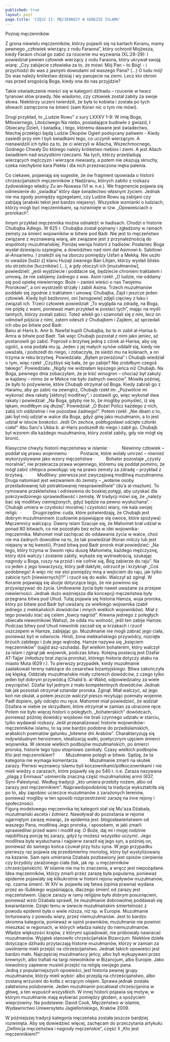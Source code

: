 ```yaml
---
published: true
layout: post
page.title: 'CZĘSĆ II: MĘCZENNICY W GENEZIE ISLAMU'
---
```

Poznaj męczenników 


Z grona niewielu męczenników, którzy pojawili się na kartach Koranu, mamy pewnego „człowiek wierzący z rodu Faraona”, który ochronił Mojżesza, kiedy Faraon chciał go zabić za rzucenie mu wyzwania (XL:28-29): I powiedział pewien człowiek wierzący z rodu Faraona, który ukrywał swoją wiarę: „Czy zabijecie człowieka za to, że mówi: Mój Pan – to Bóg! - i przychodzi do was z jasnymi dowodami od waszego Pana? (…) O ludu mój! Do was należy królestwo dzisiaj i wy panujecie na ziemi. Lecz kto obroni nas przed srogością Boga, kiedy ona do nas przyjdzie?
<!--more-->
Takie oświadczenie mieści się w kategorii dżihadu – rzucenie w twarz tyranowi słów prawdy. Nie wiadomo, czy człowiek został zabity za swoje słowa. Niektórzy uczeni twierdzili, że była to kobieta i została po tych słowach zamęczona na śmierć (sam Koran nic o tym nie mówi).

Drugi przykład, to „Ludzie Rowu” z sury LXXXV 1-9: 
W imię Boga, Miłosiernego, Litościwego
Na niebo, posiadające budowle z gwiazd,
I Obiecany Dzień,
I świadka, i tego, któremu dawane jest świadectwo,
Niechaj przeklęci będą Ludzie Okopów
Ogień podsycany paliwem -
Kiedy zasiedli przy nim
I byli świadkami tego, co uczynili wierzącym.
A nienawidzili ich tylko za to,
że ci wierzyli w Allacha, Wszechmocnego, Godnego Chwały
Do którego należy królestwo niebios i ziemi.
A jest Allach świadkiem nad wszystkimi rzeczami.
Na tych, którzy prześladują wierzących mężczyzn i wierzące niewiasty,
a potem nie okazują skruchy, czeka niechybnie kara Piekła
i dla nich przeznaczona męka palenia.

Co ciekawe, pojawiają się sugestie, że ów fragment opowiada o historii chrześcijańskich męczenników z Nadżranu, których zabito z rozkazu żydowskiego władcy Zu an-Nuwasa (VI w. n.e.).
We fragmencie pojawia się odniesienie do „świadka” który daje świadectwo własnym życiem. Jednak nie ma zgody pomiędzy egzegetami, czy Ludzie Rowu są zabijani czy zabijają (arabski tekst jest bardzo niejasny).
Wszystkie wzmianki o ludziach, którzy mogli być męczennikami, są rozwinięte w tzw. „Opowieściach o prorokach”.

Innym przykład męczennika można odnaleźć w hadisach. Chodzi o historie Chubajba Adiego. W 625 r. Chubajba został pojmany i zgładzony w ramach zemsty za śmierć wojowników w bitwie pod Badr. Nie jest to męczeństwo związane z wyznawaną wiarą, ale związane jest z przynależnością do wspólnoty muzułmańskiej.
Poniżej wersja historii z hadisów:
Posłaniec Boga wysłał dziesięciu szpiegów, a dowództwo nad nimi dał Asimowi b. Sabitowi al-Ansariemu. I znaleźli się na zboczu pomiędzy Usfari a Mekką. Nie uszło to uwadze [ludzi z] klanu Huzajl zwanego Ban Lihjan, którzy wysłali blisko stu strzelców [łuczników] (…), a gdy otoczyli ich [muzułmanów], powiedzieli: „jeśli wyjdziecie i poddacie się, będziecie chronieni traktatem i umową, że nie zabijemy żadnego z was. Asim rzekł: „O ludzie, nie oddamy się pod opiekę niewiernego: Boże – zanieś wieści o nas Twojemu Prorokowi”, a oni wystrzelili strzały i zabili Asima.
Trzech muzułmanów poddało się zgodnie z traktatem i umową: Chubajba, Zajd i jeszcze jeden człowiek. Kiedy byli bezbronni, oni [wrogowie] zdjęli cięciwy z łuku i związali ich. Trzeci człowiek powiedział: „To wygląda na zdradę, na Boga, nie pójdę z wami, ponieważ mam przykład w postaci tych”, mając na myśli tamtych, którzy zostali zabici. Toteż wlekli go i szamotali się z nim, lecz on odmówił pójścia z nimi, zatem odeszli z Chubajbem i Zajdem, aż sprzedali ich obu po bitwie pod Badr.  
Banu al-Haris b. Amr b. Nawfal kupili Chubajba, bo to in zabił al-Harisa b. Amra w bitwie pod Badr. Tak więc Chubajb pozostał z nimi jako jeniec, aż postanowili go zabić. Poprosił o brzytwę jedną z córek al-Harisa, aby się ogolić, a ona podała mu ją. Jeden z jej małych synów oddalił się, kiedy nie uważała, i podszedł do niego, i zobaczyła, że siedzi mu na kolanach, a on trzyma w reku brzytwę. Powiedziała: „Byłam przerażona” i Chubajb wiedział o tym, więc rzekł: „Czyżbyś się bała, że go zabije? Nie zrobiłbym czegoś takiego”. Powiedziała: „Nigdy nie widziałam lepszego jeńca niż Chubajb. Na Boga, pewnego dnia zobaczyłam, że je kiść winogron – chociaż był zakuty w kajdany – mimo że w Mekce nie było żadnych owoców”. Mówiła później, że było to pożywienie, które Chubajb otrzymał od Boga.
Kiedy zabrali go z Haramu, aby go zabić na zewnątrz, Chubajb rzekł im: „Pozwólcie mi wykonać dwa rakaty [skłony] modlitwy”, i zostawili go, więc wykonał dwa rakaty i powiedział: „Na Boga, gdyby nie to, że mogliby pomyśleć, iż się lękam, modliłbym się dłużej”. Powiedział: „O Boże! Policz każdego z nich, zabij ich oddzielnie i nie pozostaw żadnego!”. Potem rzekł: „Nie dbam o to, jaki był mój udział w walce dla Boga, gdyż ginę jako muzułmanin, a to jest udział w istocie boskości. Jeśli On zechce, pobłogosławi odcięte członki ciała!”
Abu Saru's Ukba b. al-Haris podszedł do niego i zabił go. Chubajb był wzorem dla każdego muzułmanina, który został zabity, gdy nie mógł się bronić.

Klasyczne chwyty historii męczeństwa w islamie:
·         Niewinny człowiek – poddał się prawu wojennemu 
·         Postacie, które wolały umrzeć – również wykorzystywane jako wzory męczeństwa
·         Bohater pozostaje „czysty moralnie”, nie przekracza prawa wojennego, któremu się poddał pomimo, że mógł zabić chłopca powołując się na prawo zemsty za zdradę – przykład z brzytwą.
·         Modlitwy: pierwsza jest zwyczajową modlitwą muzułmanina. Druga natomiast jest wezwaniem do zemsty – „wołanie osoby prześladowanej lub potraktowanej niesprawiedliwie” (du’a al-mazlum). To rymowane przekleństwa i odniesienia do boskiej potęgi, aby uzyskać dla pokrzywdzonego sprawiedliwość i zemstę. W tradycji mówi się, że „należy bać się modlitwy ciemiężonych, gdyż będzie na pewno wysłuchana”.
·         Chubajb umiera w czystości moralnej i czystości wiary, nie kala swojej religii. 
·         Drugorzędne: cuda, które potwierdzają, że Chubajb jest dobrym muzułmaninem (cudownie pojawiające się owoce, które spożywa)
Męczennicy walczący. Dawny islam
Szacuje się, że Mahomet brał udział w ponad 80 bitwach, co nie pozostało bez echa w idei wojownika-męczennika. Mahomet miał zachęcać do oddawania życia w walce, choć nie ma żadnych dowodów na to, że tak powiedział (Koran milczy lub jest niejasny w tej kwestii). Przed bitwą pod Badr prorok miał powiedzieć: „Na tego, który trzyma w Swoim ręku duszę Mahometa, każdego mężczyznę, który dziś walczy i zostanie zabity, wykaże się wytrwałością, szukając nagrody u Boga, ruszy na przód i nie cofnie się, Bóg zabierze do raju”. Na co jeden z jego towarzyszy, który jadł daktyle, odrzucił je i krzyknął: „Coś podobnego! A więc nic nie stoi pomiędzy mną a wejściem do raju, jak tylko zabicie tych [niewiernych]!?” i rzucił się do walki. Walczył aż zginął. W Koranie pojawiają się aluzje dotyczące tego, że nie powinno się przywiązywać do życia. Umiłowanie życia było nawet uważane za przejaw niewierności.
Jednak dużo ważniejsza dla koncepcji męczeństwa były przegrana bitwa pod Uhud. Tutaj pojawia się historia Hamza, wuja proroka, który po bitwie pod Badr był uważany za wielkiego wojownika (zabił jednego z mekkańskich dowódców i innych wielkich wojowników). Miał z tego powodu stać się celem „łowcy nagród”. Krewna jednego z poległych obiecała niewolnikowi Wahszi, że odda mu wolność, jeśli ten zabije Hamze. Podczas bitwy pod Uhud niewolnik zaczaił się w krzakach i rzucił oszczepem w Hamze, zabijając go. Muzułmanie nie mogli zabrać jego ciała, ponieważ byli w odwrocie. Hindi, żona mekkańskiego przywódcy, rozcięła brzuch zabitego i żuła jego wątrobę. Hamze nazywa się „księciem męczenników” (sajjid asz-szuhada). Był wielkim bohaterem, który walczył za islam i zginął jak wojownik, podczas bitwy.
Kolejną postacią jest Dżafar AT-Tajjar (młodszy brat zięcia proroka), którego historia dotyczy ataku na miasto Muta (629 r.). To pierwszy przypadek, kiedy muzułmanie zaatakowali tereny należące do cesarstwa bizantyjskiego. Bitwa zakończyła się klęską. Oddziały muzułmańskie miały czterech dowódców, z czego tylko jeden był dobrym przywódcą (Chalid b. al-Walid, odpowiedzialny za wiele zwycięstw). Dżafar był jednym z mało kompetentnych dowódców. Jednak tak jak pozostali otrzymał sztandar proroka. Zginął. Miał walczyć, aż jego koń nie okulał, a potem jeszcze walczył pieszo recytując poematy wojenne. Padł dopiero, gdy odcięto mu ręce. Mahomet miał powiedzieć, że widział Dżafara w niebie ze skrzydłami, które otrzymał w zamian za utracone ręce.
Potem nie było więcej historii o poległych, „bohaterskich” dowódcach, ponieważ później dowódcy wojskowi nie brali czynnego udziału w starciu, tylko wydawali rozkazy.
Jeśli przeanalizować historie wojowników-męczenników islamu, to są one bardzo podobne do przedislamskich, arabskich poematów gatunku „bitewne dni Arabów”. Charakteryzują się indywidualnym heroizmem, idealizacją walki, poetycznym ujęciem śmierci wojownika. W okresie wielkich podbojów muzułmańskich, po śmierci proroka, historie tego typu stopniowo zanikały.
Czasy wielkich podbojów. Kto jest męczennikiem?
        Muzułmanie polegli w bitwie. Sądzę, że ta kategoria nie wymaga komentarza.
        Muzułmanie zmarli na skutek zarazy. Pierwsi wyznawcy islamu byli koczownikami/półkoczownikami i nie mieli wiedzy o zarazach, które pojawiły się po 540 r. n.e. Zaraza nazywana „plagą z Emmaus” uśmierciła znaczną część muzułmańskiej armii (637, Syro-Palestyna). Według tradycji: „kto umiera przebity nożem, albo od zarazy jest męczennikiem”. Najprawdopodobniej ta tradycja wykształciła się po to, aby zapobiec ucieczce muzułmanów z zarażonych terenów, ponieważ mogliby w ten sposób rozprzestrzenić zarazę na inne rejony i społeczności.  
Figurą modelowego męczennika tej kategorii stał się Mu'aza Dżabala, muzułmański asceta i żołnierz. Nawoływał do pozostania w rejonie ogarniętym zarazę mówiąc, że epidemia jest: błogosławieństwem od waszego Pana, modlitwą Jego proroka, i sposobem, w jaki zmarli sprawiedliwi przed wami i modlił się: O Boże, daj mi i mojej rodzinie najobfitszą porcję tej zarazy, gdyż ty możesz wszystko uczynić. Jego modlitwa była wysłuchana i najpierw zaraził się jego syn, a później on, ponieważ do samego końca czuwał przy łożu syna. W jego przypadku pierwszy raz pojawia się przedśmiertny monolog, który był wystylizowany na kazanie. Sam opis umierania Dżabala pozbawiony jest opisów cierpienia czy brzydoty zarażonego ciała (tak, jak np. u męczenników chrześcijańskich). W islamie nie ma to znaczenia, a wręcz jest niepożądane.
Idea męczenników, którzy zmarli przez zarazę była popularna, ponieważ epidemie pojawiały się kilkukrotnie w historii rejonu wpływów muzułmanów, np. czarna śmierć. W XIV w. pojawiła się fatwa (opinia prawna) wydana przez as-Subkiego wyjaśniająca, dlaczego śmierć od zarazy jest męczeństwem. Ujęcie zarazy w ramy religijne było dobrym posunięciem, ponieważ wzór Dżabala sprawił, że muzułmanie dobrowolnej poddawali się kwarantannie. Dzięki temu w świecie muzułmańskim śmiertelność z powodu epidemii była o wiele niższa, niż np. w Europie.
Muzułmanie torturowany z powodu wiary, przez niemuzułmanów.
Jest to bardzo skromna kategoria, ponieważ w opinii prawników, muzułmanie nie powinni mieszkać w regionach, w których władza należy do niemuzułmanów. Władze większości krajów, z którymi sąsiadowali, nie próbowały nawracać muzułmanów. Wyjątek stanowiło chrześcijańskie Bizancjum. Niektóre dzieła dotyczące dżihadu przytaczają historie muzułmanów, którzy w zamian za uwolnienie mieli przejść na chrześcijaństwo. Jednak takich opowieści jest bardzo mało. Najczęściej muzułmańscy jeńcy, albo byli wykupywani przez krewnych, albo trafiali na targi niewolników w Bizancjum, albo Europie. Jako niewolnicy zapewne musieli przejść na religię swojego pana.  
Jedną z popularniejszych opowieści, jest historia pewnej grupy muzułmanów, którzy mieli wybór: albo przejdą na chrześcijaństwo, albo zostaną wrzuceni do kotła z wrzącym olejem. Sprawa jednak została załatwiona polubownie. Jeden muzułmanin pocałował chrześcijanina w głowę, a ten wypuścił wszystkich. W innej historii pojawia się motyw, w którym muzułmanie mają wybierać pomiędzy głodem, a spożyciem wieprzowiny.
Na podstawie:
David Cook, Męczeństwo w islamie, Wydawnictwo Uniwersytetu Jagiellońskiego, Kraków 2009.

   W późniejszej tradycji kategoria męczeńska została jeszcze bardziej rozwinięta. Aby się dowiedzieć więcej, zachęcam do przeczytania artykułu: „Definicja męczeństwa i nagrody męczeńskie”, część II „Kto jest męczennikiem?”
